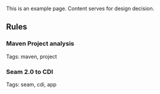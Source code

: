 This is an example page. Content serves for design decision.

## Rules

### Maven Project analysis

Tags: maven, project

### Seam 2.0 to CDI

Tags: seam, cdi, app


